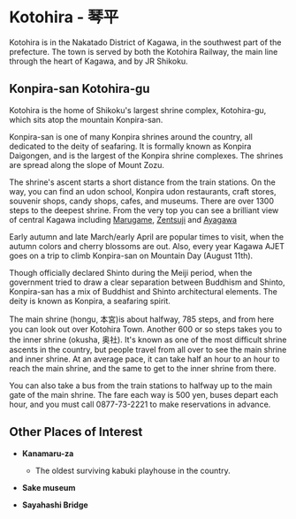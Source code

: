 # Kotohira - 琴平

Kotohira is in the Nakatado District of Kagawa, in the southwest part of the 
prefecture. The town is served by both the Kotohira Railway, the main line
through the heart of Kagawa, and by JR Shikoku.

## Konpira-san Kotohira-gu

Kotohira is the home of Shikoku's largest shrine complex, Kotohira-gu, which
sits atop the mountain Konpira-san.

Konpira-san is one of many Konpira shrines around the country, all dedicated to
the deity of seafaring. It is formally known as Konpira Daigongen, and is the
largest of the Konpira shrine complexes. The shrines are spread along the slope
of Mount Zozu.

The shrine's ascent starts a short distance from the train stations. On the way,
you can find an udon school, Konpira udon restaurants, craft stores, souvenir
shops, candy shops, cafes, and museums. There are over 1300 steps to the deepest
shrine. From the very top you can see a brilliant view of central Kagawa
including [Marugame](/destinations/marugame), [Zentsuji](/destinations/zentsuji)
and [Ayagawa](/destinations/ayagawa)

Early autumn and late March/early April are popular times to visit, when the
autumn colors and cherry blossoms are out. Also, every year Kagawa AJET goes on
a trip to climb Konpira-san on Mountain Day (August 11th).

Though officially declared Shinto during the Meiji period, when the government
tried to draw a clear separation between Buddhism and Shinto, Konpira-san has a
mix of Buddhist and Shinto architectural elements. The deity is known as
Konpira, a seafaring spirit.

The main shrine (hongu, 本宮)is about halfway, 785 steps, and from here you can
look out over Kotohira Town. Another 600 or so steps takes you to the inner
shrine (okusha, 奥社). It's known as one of the most difficult shrine ascents in
the country, but people travel from all over to see the main shrine and inner
shrine. At an average pace, it can take half an hour to an hour to reach the
main shrine, and the same to get to the inner shrine from there.

You can also take a bus from the train stations to halfway up to the main gate
of the main shrine. The fare each way is 500 yen, buses depart each hour, and
you must call 0877-73-2221 to make reservations in advance.

## Other Places of Interest

- **Kanamaru-za**
    - The oldest surviving kabuki playhouse in the country.

- **Sake museum**

- **Sayahashi Bridge**